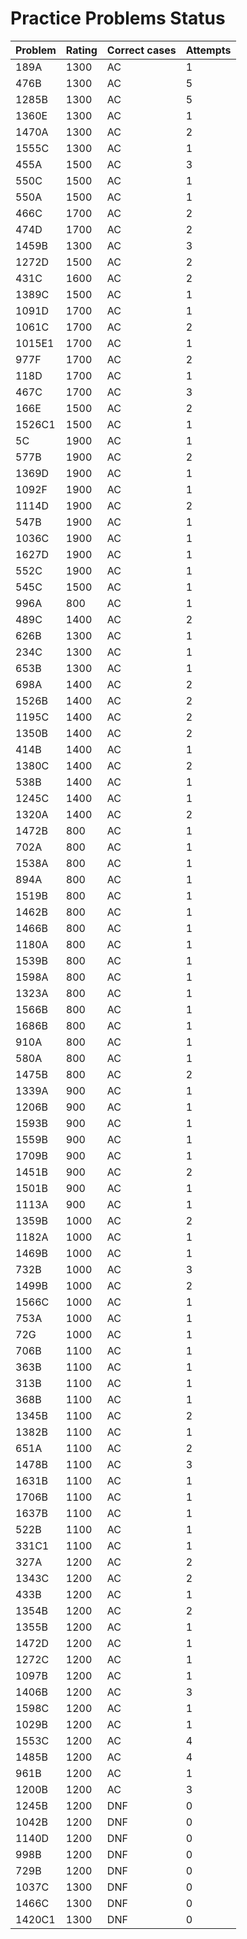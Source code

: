 # Practice Problems Status
Problem|Rating|Correct cases|Attempts
-|-|-|-
189A|1300|AC|1
476B|1300|AC|5
1285B|1300|AC|5
1360E|1300|AC|1
1470A|1300|AC|2
1555C|1300|AC|1
455A|1500|AC|3
550C|1500|AC|1
550A|1500|AC|1
466C|1700|AC|2
474D|1700|AC|2
1459B|1300|AC|3
1272D|1500|AC|2
431C|1600|AC|2
1389C|1500|AC|1
1091D|1700|AC|1
1061C|1700|AC|2
1015E1|1700|AC|1
977F|1700|AC|2
118D|1700|AC|1
467C|1700|AC|3
166E|1500|AC|2
1526C1|1500|AC|1
5C|1900|AC|1
577B|1900|AC|2
1369D|1900|AC|1
1092F|1900|AC|1
1114D|1900|AC|2
547B|1900|AC|1
1036C|1900|AC|1
1627D|1900|AC|1
552C|1900|AC|1
545C|1500|AC|1
996A|800|AC|1
489C|1400|AC|2
626B|1300|AC|1
234C|1300|AC|1
653B|1300|AC|1
698A|1400|AC|2
1526B|1400|AC|2
1195C|1400|AC|2
1350B|1400|AC|2
414B|1400|AC|1
1380C|1400|AC|2
538B|1400|AC|1
1245C|1400|AC|1
1320A|1400|AC|2
1472B|800|AC|1
702A|800|AC|1
1538A|800|AC|1
894A|800|AC|1
1519B|800|AC|1
1462B|800|AC|1
1466B|800|AC|1
1180A|800|AC|1
1539B|800|AC|1
1598A|800|AC|1
1323A|800|AC|1
1566B|800|AC|1
1686B|800|AC|1
910A|800|AC|1
580A|800|AC|1
1475B|800|AC|2
1339A|900|AC|1
1206B|900|AC|1
1593B|900|AC|1
1559B|900|AC|1
1709B|900|AC|1
1451B|900|AC|2
1501B|900|AC|1
1113A|900|AC|1
1359B|1000|AC|2
1182A|1000|AC|1
1469B|1000|AC|1
732B|1000|AC|3
1499B|1000|AC|2
1566C|1000|AC|1
753A|1000|AC|1
72G|1000|AC|1
706B|1100|AC|1
363B|1100|AC|1
313B|1100|AC|1
368B|1100|AC|1
1345B|1100|AC|2
1382B|1100|AC|1
651A|1100|AC|2
1478B|1100|AC|3
1631B|1100|AC|1
1706B|1100|AC|1
1637B|1100|AC|1
522B|1100|AC|1
331C1|1100|AC|1
327A|1200|AC|2
1343C|1200|AC|2
433B|1200|AC|1
1354B|1200|AC|2
1355B|1200|AC|1
1472D|1200|AC|1
1272C|1200|AC|1
1097B|1200|AC|1
1406B|1200|AC|3
1598C|1200|AC|1
1029B|1200|AC|1
1553C|1200|AC|4
1485B|1200|AC|4
961B|1200|AC|1
1200B|1200|AC|3
1245B|1200|DNF|0
1042B|1200|DNF|0
1140D|1200|DNF|0
998B|1200|DNF|0
729B|1200|DNF|0
1037C|1300|DNF|0
1466C|1300|DNF|0
1420C1|1300|DNF|0